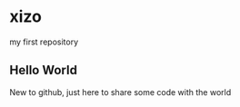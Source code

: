 # xizo
my first repository


## Hello World
New to github, just here to share some code with the world
